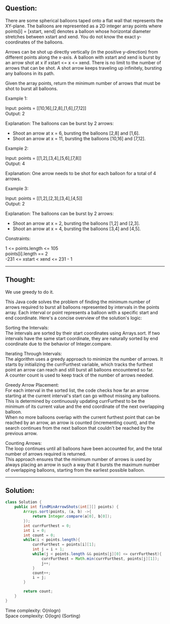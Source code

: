 ## Question:

There are some spherical balloons taped onto a flat wall that represents the XY-plane. The balloons are represented as a 2D integer array points where points[i] = [xstart, xend] denotes a balloon whose horizontal diameter stretches between xstart and xend. You do not know the exact y-coordinates of the balloons.  

Arrows can be shot up directly vertically (in the positive y-direction) from different points along the x-axis. A balloon with xstart and xend is burst by an arrow shot at x if xstart <= x <= xend. There is no limit to the number of arrows that can be shot. A shot arrow keeps traveling up infinitely, bursting any balloons in its path.  

Given the array points, return the minimum number of arrows that must be shot to burst all balloons.  

Example 1:  

Input: points = [[10,16],[2,8],[1,6],[7,12]]  
Output: 2  

Explanation: The balloons can be burst by 2 arrows:  
- Shoot an arrow at x = 6, bursting the balloons [2,8] and [1,6].  
- Shoot an arrow at x = 11, bursting the balloons [10,16] and [7,12].
  
Example 2:  

Input: points = [[1,2],[3,4],[5,6],[7,8]]  
Output: 4  

Explanation: One arrow needs to be shot for each balloon for a total of 4 arrows.  

Example 3:

Input: points = [[1,2],[2,3],[3,4],[4,5]]  
Output: 2  

Explanation: The balloons can be burst by 2 arrows:  
- Shoot an arrow at x = 2, bursting the balloons [1,2] and [2,3].  
- Shoot an arrow at x = 4, bursting the balloons [3,4] and [4,5].  
 
Constraints:  

1 <= points.length <= 105  
points[i].length == 2  
-231 <= xstart < xend <= 231 - 1  

---
## Thought:
We use greedy to do it.

This Java code solves the problem of finding the minimum number of arrows required to burst all balloons represented by intervals in the points array. Each interval or point represents a balloon with a specific start and end coordinate. Here's a concise overview of the solution's logic:  

Sorting the Intervals:  
The intervals are sorted by their start coordinates using Arrays.sort. If two intervals have the same start coordinate, they are naturally sorted by end coordinate due to the behavior of Integer.compare.  

Iterating Through Intervals:  
The algorithm uses a greedy approach to minimize the number of arrows. It starts by initializing the currFurthest variable, which tracks the furthest point an arrow can reach and still burst all balloons encountered so far.  
A counter count is used to keep track of the number of arrows needed.  

Greedy Arrow Placement:  
For each interval in the sorted list, the code checks how far an arrow starting at the current interval's start can go without missing any balloons. This is determined by continuously updating currFurthest to be the minimum of its current value and the end coordinate of the next overlapping balloon.  
When no more balloons overlap with the current furthest point that can be reached by an arrow, an arrow is counted (incrementing count), and the search continues from the next balloon that couldn't be reached by the previous arrow.  

Counting Arrows:  
The loop continues until all balloons have been accounted for, and the total number of arrows required is returned.  
This approach ensures that the minimum number of arrows is used by always placing an arrow in such a way that it bursts the maximum number of overlapping balloons, starting from the earliest possible balloon.  

---
## Solution:
```Java
class Solution {
    public int findMinArrowShots(int[][] points) {
        Arrays.sort(points, (a, b) ->{
            return Integer.compare(a[0], b[0]);
        });
        int currFurthest = 0;
        int i = 0;
        int count = 0;
        while(i < points.length){
            currFurthest = points[i][1];
            int j = i + 1;
            while(j < points.length && points[j][0] <= currFurthest){
                currFurthest = Math.min(currFurthest, points[j][1]);
                j++;
            }
            count++;
            i = j;
        }

        return count;
    }
}
```
Time complexity: O(nlogn)  
Space complexity: O(logn) (Sorting)
